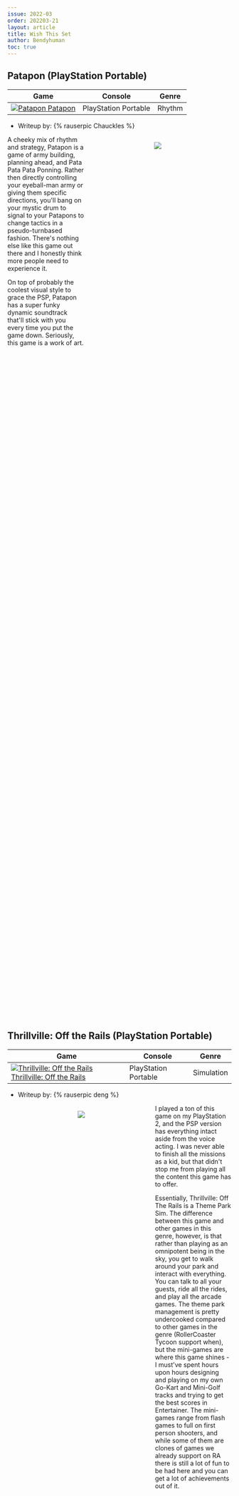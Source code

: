 ```yaml
---
issue: 2022-03
order: 202203-21
layout: article
title: Wish This Set
author: Bendyhuman
toc: true
---
```


## Patapon (PlayStation Portable)

| Game                                                                                                                                                                                                                                                 | Console                     | Genre     |
| ---------------------------------------------------------------------------------------------------------------------------------------------------------------------------------------------------------------------------------------------------- | --------------------------- | --------- |
| <a class="gameicon-link" href="http://retroachievements.org/game/10525" target="_blank" rel="noopener"> <img class="gameicon" src="http://retroachievements.org/Images/047445.png" alt="Patapon"> <span>Patapon</span></a> | PlayStation Portable | Rhythm |

* Writeup by: {% rauserpic Chauckles %}

<figure style="text-align:center;float:right;width:50%;height:50%">
<img src="https://www.mobygames.com/images/shots/l/301749-patapon-psp-screenshot-fight-against-zigotons-tribe.png">
<figcaption></figcaption>
</figure>

A cheeky mix of rhythm and strategy, Patapon is a game of army building, planning ahead, and Pata Pata Pata Ponning. Rather then directly controlling your eyeball-man army or giving them specific directions, you'll bang on your mystic drum to signal to your Patapons to change tactics in a pseudo-turnbased fashion. There's nothing else like this game out there and I honestly think more people need to experience it.

On top of probably the coolest visual style to grace the PSP, Patapon has a super funky dynamic soundtrack that'll stick with you every time you put the game down. Seriously, this game is a work of art.

<br clear="right"/>

## Thrillville: Off the Rails (PlayStation Portable)

| Game                                                                                                                                                                                                                                                 | Console                     | Genre     |
| ---------------------------------------------------------------------------------------------------------------------------------------------------------------------------------------------------------------------------------------------------- | --------------------------- | --------- |
| <a class="gameicon-link" href="https://retroachievements.org/game/3217" target="_blank" rel="noopener"> <img class="gameicon" src="https://retroachievements.org/Images/049644.png" alt="Thrillville: Off the Rails"> <span>Thrillville: Off the Rails</span></a> | PlayStation Portable | Simulation |

* Writeup by: {% rauserpic deng %}

<figure style="text-align:center;float:left;width:50%;height:50%">
<img src="https://media.pocketgamer.com/artwork/na-zvc/thrillvilleotr.jpg">
<figcaption></figcaption>
</figure>

I played a ton of this game on my PlayStation 2, and the PSP version has everything intact aside from the voice acting. I was never able to finish all the missions as a kid, but that didn't stop me from playing all the content this game has to offer.

Essentially, Thrillville: Off The Rails is a Theme Park Sim. The difference between this game and other games in this genre, however, is that rather than playing as an omnipotent being in the sky, you get to walk around your park and interact with everything. You can talk to all your guests, ride all the rides, and play all the arcade games. The theme park management is pretty undercooked compared to other games in the genre (RollerCoaster Tycoon support when), but the mini-games are where this game shines - I must've spent hours upon hours designing and playing on my own Go-Kart and Mini-Golf tracks and trying to get the best scores in Entertainer. The mini-games range from flash games to full on first person shooters, and while some of them are clones of games we already support on RA there is still a lot of fun to be had here and you can get a lot of achievements out of it.

<br clear="left"/>

## MySims (Nintendo DS)

| Game                                                                                                                                                                                                                                                 | Console                     | Genre     |
| ---------------------------------------------------------------------------------------------------------------------------------------------------------------------------------------------------------------------------------------------------- | --------------------------- | --------- |
| <a class="gameicon-link" href="https://retroachievements.org/game/17320" target="_blank" rel="noopener"> <img class="gameicon" src="https://retroachievements.org/Images/042842.png" alt="MySims"> <span>MySims</span></a> | Nintendo DS | Life Simulator |

* Writeup by: {% rauserpic roli300 %}

<figure style="text-align:center;float:right;width:50%;height:50%">
<img src="https://www.gamespot.com/a/uploads/original/gamespot/images/2007/260/824094-938127_20070918_002.jpg">
<figcaption></figcaption>
</figure>

MySims is a series of games starring, well, the Sims, although a ... "chibier" version of them. These games have no relation between them except for a cameo here and there. Also, it's one of those games that released for both the Wii and the DS but with vaaastly different story and gameplay experience. But enough with the introductions.

In this game you start out moving into a new city, which seems to be declining in inhabitants. While exploring the city you can befriend the citizens through "conversations" in which you must make use of your emotions to help them out. It seems that in this city squash is a fairly popular game, which you can play any time you feel like. After exploring the city and helping your neighbors, some areas may get an upgrade and some new ones will open up to you.

All in all it's a fun game with lovable albeit simple characters. I also can't recommend the entire series enough, especially the MySims Agents Wii
version. Go play them! And if you are a dev, please! Make a set for this poor game!

<br clear="right"/>

## Zoop (SNES)

| Game                                                                                                                                                                                                                                                 | Console                     | Genre     |
| ---------------------------------------------------------------------------------------------------------------------------------------------------------------------------------------------------------------------------------------------------- | --------------------------- | --------- |
| <a class="gameicon-link" href="https://retroachievements.org/game/1350" target="_blank" rel="noopener"> <img class="gameicon" src="https://retroachievements.org/Images/018138.png" alt="Zoop"> <span>Zoop</span></a> | SNES | Puzzle |

* Writeup by: {% rauserpic kewlpinguino %}

<figure style="text-align:center;float:left;width:50%;height:50%">
<img src="https://retroachievements.org/Images/018140.png">
<figcaption></figcaption>
</figure>

Viacom New Media must have expected Zoop to take over the world. They dubbed it “America’s Largest Killer of Time”, and developed versions for what seems like everything they could think of: Genesis, Atari Jaguar, Game Boy, Game Gear, Mac, DOS, PlayStation, Saturn, and SNES, to name them all. It didn’t, evidently, take over world, but it’s a fun play for fans of puzzle games. Zoop takes a twist on the genre; Wikipedia describes it as a multi-directional Plotting/Flipull in real-time, which sort of captures it, but it’s honestly hard to conceptualize without watching a video. Zoop’s suited to handhelds—I personally prefer the Game Gear version over the Game Boy one, because it’s full color—but it works just as well on consoles, where there’s some zany looking shapes and a nice jazz soundtrack missing from the portables.

<br clear="left"/>

## \~Prototype~ Half-Life (Dreamcast)

| Game                                                                                                                                                                                                                                                 | Console                     | Genre     |
| ---------------------------------------------------------------------------------------------------------------------------------------------------------------------------------------------------------------------------------------------------- | --------------------------- | --------- |
| <a class="gameicon-link" href="https://retroachievements.org/game/3453" target="_blank" rel="noopener"> <img class="gameicon" src="https://retroachievements.org/Images/052478.png" alt="\~Prototype~ Half-Life"> <span>\~Prototype~ Half-Life</span></a> | Dreamcast | First-Person Shooter |

* Writeup by: {% rauserpic miccmike %}

<figure style="text-align:center;float:right;width:50%;height:50%">
<img src="https://retroachievements.org/Images/052484.png">
<figcaption></figcaption>
</figure>

I mean, who am I kidding? I think everyone and their mothers love Half-Life.

This game set the standard for how the future of FPS games would look. The dark visuals, bordering on survival horror. Gordon Freeman is the most famous silent protagonist since Link. The crowbar as an object is basically synonymous with the series to a lot of people.

I should probably mention, the reason this is tagged Prototype is not because it is incomplete. Well, sorta. The whole game is here, all the levels, all the bells and whistles you would expect from Half-Life on PC. It was however not properly optimized, so some of the loading times can be a bit long. Other than that, this is the same amazing game. The ability to earn quality achievements alongside experiencing this legendary game again is something I've been yearning to do.

<br clear="right"/>

## Uncharted Waters (SNES)

| Game                                                                                                                                                                                                                                                 | Console                     | Genre     |
| ---------------------------------------------------------------------------------------------------------------------------------------------------------------------------------------------------------------------------------------------------- | --------------------------- | --------- |
| <a class="gameicon-link" href="https://retroachievements.org/game/1294" target="_blank" rel="noopener"> <img class="gameicon" src="https://retroachievements.org/Images/018300.png" alt="Uncharted Waters"> <span>Uncharted Waters</span></a> | SNES | Simulation |

* Writeup by: {% rauserpic LiveFastCyYoung %}

<figure style="text-align:center;float:left;width:50%;height:50%">
<img src="https://retroachievements.org/Images/018299.png">
<figcaption></figcaption>
</figure>

Is there a brand of retro games more daunting to try and get into than Koei's run of simulation and RPGs on the SNES? Uncharted Waters may be the easiest of them all but, that does not make it any less rewarding! You play as a young Portuguese sailor attempting to restore the family name to prominence. The game is as close to an open world RPG I can think of on the SNES, with missions from the King of Portugal being the only things you truly must do. Otherwise, it's up to you if you want to try and take it easy by trading commodities and building your fleet slowly or, taking on the life of a pirate and attacking other fleets. The game has a living, breathing economy, with national price indices fluctuating depending on the amount of trading you've done at ports. As you gain fame from completing missions from the King of Portugal, other ports will open up leading to even more tradable commodities.

Where the game will make it or break it for you is in the sailing. Some players will see it as a relaxing game where you can kick back and enjoy sailing from port to port. Others will find it far too slow however. Either way, I’ve barely scratched the surface of what this game has to offer and this game has been without a set on RetroAchievements for far too long. Check it out and give it a request!

<br clear="left"/>

## Oddworld: Abe's Exoddus (PlayStation)

| Game                                                                                                                                                                                                                                                 | Console                     | Genre     |
| ---------------------------------------------------------------------------------------------------------------------------------------------------------------------------------------------------------------------------------------------------- | --------------------------- | --------- |
| <a class="gameicon-link" href="https://retroachievements.org/game/11285" target="_blank" rel="noopener"> <img class="gameicon" src="https://retroachievements.org/Images/026753.png" alt="Oddworld: Abe's Exoddus"> <span>Oddworld: Abe's Exoddus</span></a> | PlayStation | Cinematic Platformer |

* Writeup by: {% rauserpic BahamutVoid %}

<figure style="text-align:center;float:right;width:50%;height:50%">
<img src="https://retroachievements.org/Images/026752.png">
<figcaption></figcaption>
</figure>

A great example of a sequel that is completely superior to the original, and Oddysee was no slouch. You're still rescuing your fellow slaves, the sprawling levels are still full of puzzles, and you're still mind controlling evil corporate drones. The amount of control you have has been greatly improved. You can scream "All o' ya" to get everyone ready at once, you can slap your friends or pat their shoulders to apologize, and you can mind control the local wildlife and even your own farts. You can finally Quick Save, and you'll need it as the game ramps up the challenge to compensate. This time you aren't just a desperate escapee, you're the hero taking the fight to the Glukkons directly for turning your dead comrades' bones into the highly addictive Soulstorm Brew.

<br clear="right"/>

## Capcom vs. SNK 2: Millionaire Fighting 2001 (Dreamcast)

| Game                                                                                                                                                                                                                                                 | Console                     | Genre     |
| ---------------------------------------------------------------------------------------------------------------------------------------------------------------------------------------------------------------------------------------------------- | --------------------------- | --------- |
| <a class="gameicon-link" href="https://retroachievements.org/game/347" target="_blank" rel="noopener"> <img class="gameicon" src="https://retroachievements.org/Images/053648.png" alt="Capcom vs. SNK 2: Millionaire Fighting 2001"> <span>Capcom vs. SNK 2: Millionaire Fighting 2001</span></a> | Dreamcast | Fighting |

* Writeup by: {% rauserpic Retrokaiser %}

<figure style="text-align:center;float:left;width:50%;height:50%">
<img src="https://retroachievements.org/Images/053647.png">
<figcaption></figcaption>
</figure>

Capcom Vs. SNK 2 isn't just a solid fighting game, it's also the greatest cross-over 2D fighter in history. (Okay, that's debatable. Marvel Vs. Capcom 2 is also right up there). Featuring an incredibly great roster from both Capcom and SNK. You can't go wrong with this one.

Gameplay is super smooth and responsive. All of the characters are a joy to play and offer something new to the table. (Yes, even all of the Ryu clones have interesting moves). All three of the different kinds of arcade modes and the scoring system itself offers a lot of replay value, giving a lifetime of enjoyment.

I quite enjoy the graphics and how the art mixes in 2D spritework with 3D backgrounds. It sounds dumb and cheesy, but the two art styles work well with each other, giving a very lively and charming world. However, they are also a big tease! You'll see characters that should've been playable on the main roster, like Leona (from King of Fighters) and Alex (From Street Fighter 3).

Soundtrack is also quite a banger. You'll hear pop, you'll hear jazz, you'll hear techno, and even some rock. The voice of the announcer is super cheesy and sounds like a bad lounge act singer. However, this is what I loved about the character. His announcing is so over the top that it just works and gives this game a serious sporty feel.

Lastly, there's an awesome editing system where you can edit all of the characters sprite colors. You can make Zangief look like the Incredible Hulk, you can make Morrigan look a bit more revealing, and you can make M. Bison don a pink outfit in support for Breast Cancer Awareness. You could spend hours alone on just editing the sprites.

Overall, this fighter is the real freakin' deal. One of Capcom's greatest works and one of the greatest 2D fighters of all time. Why wouldn't this deserve a set?

<br clear="left"/>

## Deadly Towers (NES)

| Game                                                                                                                                                                                                                                                 | Console                     | Genre     |
| ---------------------------------------------------------------------------------------------------------------------------------------------------------------------------------------------------------------------------------------------------- | --------------------------- | --------- |
| <a class="gameicon-link" href="https://retroachievements.org/game/4600" target="_blank" rel="noopener"> <img class="gameicon" src="https://retroachievements.org/Images/011972.png" alt="Deadly Towers"> <span>Deadly Towers</span></a> | NES | Action |

* Writeup by: {% rauserpic Akai %}

<figure style="text-align:center;float:right;width:50%;height:50%">
<img src="https://retroachievements.org/Images/011971.png">
<figcaption></figcaption>
</figure>

Let me preface this. The game I'm going to pitch is not good. It's odd, confusing, and a decent example of Nintendo hard. However, it was part of my childhood thanks to a lovely discount bin at a local video game shop ... and I want others to ~~suffer~~ enjoy it as I did long ago.

That game is Deadly Towers.

You play the role of a warrior prince who must kill an evil wizard. To do so, you must destroy the barrier to his tower, which requires you to conquer 7 other towers; destroying their guardian, taking their bell, and then burning it in a nice little bonfire. Sounds simple right?

Well, first off; your character is near useless to begin with, and poor to boot. Guess being a prince didn't count for much. Most enemies will take large chunks of your health, and some you may accidentally come across can kill you outright. You'll need to buy defensive equipment as soon as possible, except first you'll need to earn enough money. Which requires killing enemies. Which sucks.

You don't swing your sword, but rather throw it in this game. It works on mega man like rules, though in mega man you can have 3 shots on screen... in this game you're only allowed one sword on screen barring a late game item. Also initially, your sword moves _slow_. So if you miss, you're defenseless for a while. This gets better near the end of the game with gauntlet upgrades, but getting to that stage is the hard part.

So assuming you're able to kill enough monsters and collect enough money, the next _fun_ part comes in. Finding the shops. There are multiple hidden zones in the game, coming in three types: Dungeons, Parallel Zones, and Hidden Rooms. Both the rooms and zones are fairly small, usually only consisting of a screen or two, but with deadly enemies and some type of reward or shop. Dungeons are a different story however... if you're not using a guide you'll want to whip out the graph paper. They're absolutely massive, consisting of 200+ screens. Once you enter, you can only leave by finding the exit, and while you're in there, you'll also want to find the hidden shop. Fun!

Oh, and I forgot to mention that the entrances to these zones are random and totally hidden ... stepping on a random tile will take you to these. It almost looks like a glitch at times!

Once you manage to struggle through the beginning of the game, get good equipment and numerous life ups, the game becomes more manageable. Most people however will not get to this point, and simply give up. I can't blame them.

That's my stream of consciousness of this game. Is it good? No. Do I want others to suffer?

Take a guess. :)

<br clear="right"/>

## Mega Man Star Force 3: Black Ace (Nintendo DS)

| Game                                                                                                                                                                                                                                                 | Console                     | Genre     |
| ---------------------------------------------------------------------------------------------------------------------------------------------------------------------------------------------------------------------------------------------------- | --------------------------- | --------- |
| <a class="gameicon-link" href="https://retroachievements.org/game/17729" target="_blank" rel="noopener"> <img class="gameicon" src="https://retroachievements.org/Images/049785.png" alt="Mega Man Star Force 3: Black Ace"> <span>Mega Man Star Force 3: Black Ace</span></a> | Nintendo DS | Action RPG |

* Writeup by: {% rauserpic MatheusBrazuca85 %}

<figure style="text-align:center;float:left;width:50%;height:50%">
<img src="https://www.mobygames.com/images/promo/l/212174-mega-man-star-force-3-black-ace-screenshot.jpg">
<figcaption></figcaption>
</figure>

Mega Man is a famous and traditional platform franchise with some ramifications on it, like the modern playing style X series with dynamic upgrades to the Classic series way of play, a Metroidvania spice in Zero and ZX series, or a more "open-world" with Legends. Heck, it even has a solid RPG series with Battle Network on Game Boy Advance.

But while it's a RPG too, this game is less about a robot shooting his weekend villain and more a story about a boy making bonds strong enough to make him want to live, being tested on these bonds and showing off they aren't fake and superficial things ... To finish a three games series with a message about him growing up, believing in his dreams and start thinking about the future.

Mega Man Star Force is a series with the focus on story, and that's the main thing you need to know before playing it expecting great gameplay or something like Battle Network. The gameplay isn't bad; after all, Star Force 3 is so fun to play with no invincibility frames that I spent almost 20h just fighting for fun with Spade Magnes V3 because it IS FUN to quick kill your opponents, although they can do the same thing if you don't take care before attacking ~~God how I hate Sirius V3~~. Still, the main point of the game is the anime-like story about a boy, his friends, and how he changes his friends' lives while they change his life.

Now talking about the gameplay from SF3: it's dynamic and fast, that's it. SF1 felt a little slower than Battle Network and SF2 was slower than a Snorlax running; the third game is just the best and that's a fact. Now you don't need a transformation to use a row of three chips, you can actually use your stylus/mouse for input stuff, there's a game option to remove invincibility frames for a TRULY FUN experience, the quests are more fun to do, the bosses are better, no more content locked by online systems, and the best thing even Battle Network didn't have in six games: ALL CHIPS/POWERS ARE AVAILABLE TO PLAY.

Star Force 3 has a "illegal program system" mechanic where when you use normal chips without any element with a certain item equipped, you gain some noise %. If you manage to get 100% or more, you gain a chip from this system, which can be any chip from the game itself, a chip from Star Force 1 or 2, a more OP version of the chip with the X letter, or a secret chip with some OP stuff ~~but these are rare~~. And better, it is EASY to get up to 300% for three illegal chips so you don't need to do complex stuffs for this fun system. I mean, you can farm the easiest boss/Spade Magnes V3 early in the game to get those chips with a 5 seconds quickkill and some enemy search program.

Mega Man Star Force 3 is a end to a nice story and a fast game if you want it to be this way, with a FUN OPTIONAL GRIND experience to people who like to play it more than once or are fan of this game like me in both options. Still, Black Ace version is better than Red Joker just because "Black End Galaxy" is a way better attack than "Red Gaia Eraser"; after all, it's more edgy, and attacks with a black hole and a sword. Is there anything more cool than a Kamen Rider inspiration in a Mega Man game? I don't think so.

<br clear="left"/>